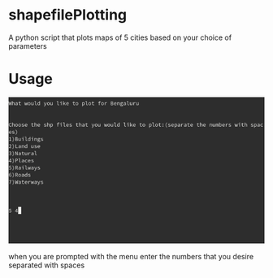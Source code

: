 # shapefilePlotting
A python script that plots maps of 5 cities based on your choice of parameters  
  
# Usage
![Alt text](example.png?raw=true "Title")

when you are prompted with the menu enter the numbers that you desire separated with spaces  

